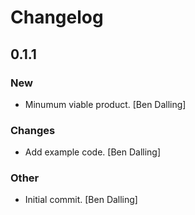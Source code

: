 # Changelog


## 0.1.1

### New

* Minumum viable product. [Ben Dalling]

### Changes

* Add example code. [Ben Dalling]

### Other

* Initial commit. [Ben Dalling]



